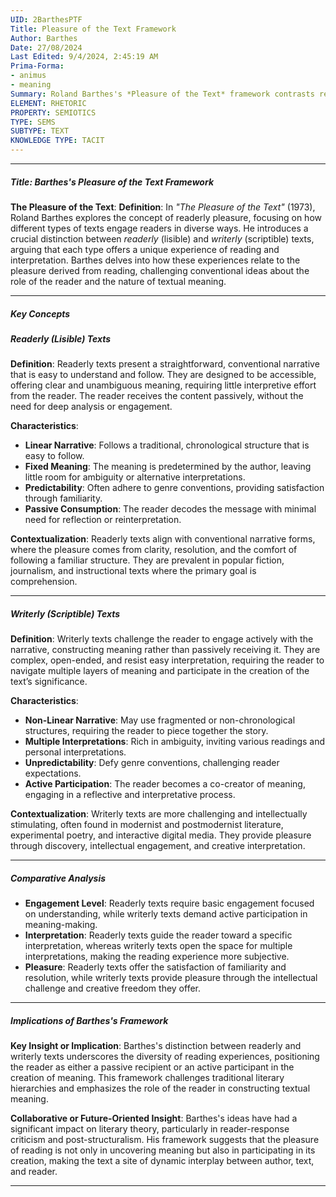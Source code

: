 ```yaml
---
UID: 2BarthesPTF
Title: Pleasure of the Text Framework
Author: Barthes
Date: 27/08/2024
Last Edited: 9/4/2024, 2:45:19 AM
Prima-Forma:
- animus
- meaning
Summary: Roland Barthes's *Pleasure of the Text* framework contrasts readerly texts, which are straightforward and passive, with writerly texts, which invite active reader participation in meaning-making. He explores how different types of texts offer diverse reading experiences, emphasizing the pleasure derived from both ease of understanding and the intellectual challenge of interpretation.
ELEMENT: RHETORIC
PROPERTY: SEMIOTICS
TYPE: SEMS
SUBTYPE: TEXT
KNOWLEDGE TYPE: TACIT
---
```


---

##### Title: **Barthes's Pleasure of the Text Framework**

**The Pleasure of the Text**:
   **Definition**: In *"The Pleasure of the Text"* (1973), Roland Barthes explores the concept of readerly pleasure, focusing on how different types of texts engage readers in diverse ways. He introduces a crucial distinction between *readerly* (lisible) and *writerly* (scriptible) texts, arguing that each type offers a unique experience of reading and interpretation. Barthes delves into how these experiences relate to the pleasure derived from reading, challenging conventional ideas about the role of the reader and the nature of textual meaning.

---

##### Key Concepts

##### Readerly (Lisible) Texts

**Definition**:
   Readerly texts present a straightforward, conventional narrative that is easy to understand and follow. They are designed to be accessible, offering clear and unambiguous meaning, requiring little interpretive effort from the reader. The reader receives the content passively, without the need for deep analysis or engagement.

**Characteristics**:
   - **Linear Narrative**: Follows a traditional, chronological structure that is easy to follow.
   - **Fixed Meaning**: The meaning is predetermined by the author, leaving little room for ambiguity or alternative interpretations.
   - **Predictability**: Often adhere to genre conventions, providing satisfaction through familiarity.
   - **Passive Consumption**: The reader decodes the message with minimal need for reflection or reinterpretation.

**Contextualization**:
   Readerly texts align with conventional narrative forms, where the pleasure comes from clarity, resolution, and the comfort of following a familiar structure. They are prevalent in popular fiction, journalism, and instructional texts where the primary goal is comprehension.

---

##### Writerly (Scriptible) Texts

**Definition**:
   Writerly texts challenge the reader to engage actively with the narrative, constructing meaning rather than passively receiving it. They are complex, open-ended, and resist easy interpretation, requiring the reader to navigate multiple layers of meaning and participate in the creation of the text’s significance.

**Characteristics**:
   - **Non-Linear Narrative**: May use fragmented or non-chronological structures, requiring the reader to piece together the story.
   - **Multiple Interpretations**: Rich in ambiguity, inviting various readings and personal interpretations.
   - **Unpredictability**: Defy genre conventions, challenging reader expectations.
   - **Active Participation**: The reader becomes a co-creator of meaning, engaging in a reflective and interpretative process.

**Contextualization**:
   Writerly texts are more challenging and intellectually stimulating, often found in modernist and postmodernist literature, experimental poetry, and interactive digital media. They provide pleasure through discovery, intellectual engagement, and creative interpretation.

---

##### Comparative Analysis

- **Engagement Level**: Readerly texts require basic engagement focused on understanding, while writerly texts demand active participation in meaning-making.
- **Interpretation**: Readerly texts guide the reader toward a specific interpretation, whereas writerly texts open the space for multiple interpretations, making the reading experience more subjective.
- **Pleasure**: Readerly texts offer the satisfaction of familiarity and resolution, while writerly texts provide pleasure through the intellectual challenge and creative freedom they offer.

---

##### Implications of Barthes's Framework

**Key Insight or Implication**:
   Barthes's distinction between readerly and writerly texts underscores the diversity of reading experiences, positioning the reader as either a passive recipient or an active participant in the creation of meaning. This framework challenges traditional literary hierarchies and emphasizes the role of the reader in constructing textual meaning.

**Collaborative or Future-Oriented Insight**:
   Barthes's ideas have had a significant impact on literary theory, particularly in reader-response criticism and post-structuralism. His framework suggests that the pleasure of reading is not only in uncovering meaning but also in participating in its creation, making the text a site of dynamic interplay between author, text, and reader.

---
